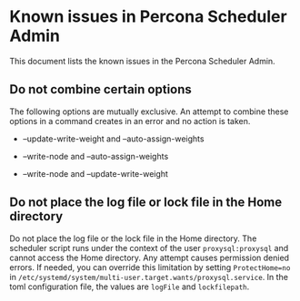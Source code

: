 # Known issues in Percona Scheduler Admin

This document lists the known issues in the Percona Scheduler Admin.

## Do not combine certain options

The following options are mutually exclusive. An attempt to combine these options in a command creates in an error and no action is taken.

* –update-write-weight and –auto-assign-weights

* –write-node and –auto-assign-weights

* –write-node and –update-write-weight

## Do not place the log file or lock file in the Home directory

Do not place the log file or the lock file in the Home directory. The scheduler script runs under the context of the user `proxysql:proxysql` and cannot access the Home directory. Any attempt causes permission denied errors. If needed, you can override this limitation by setting  `ProtectHome=no` in `/etc/systemd/system/multi-user.target.wants/proxysql.service`. In the toml configuration file, the values are `logFile` and `lockfilepath`.
